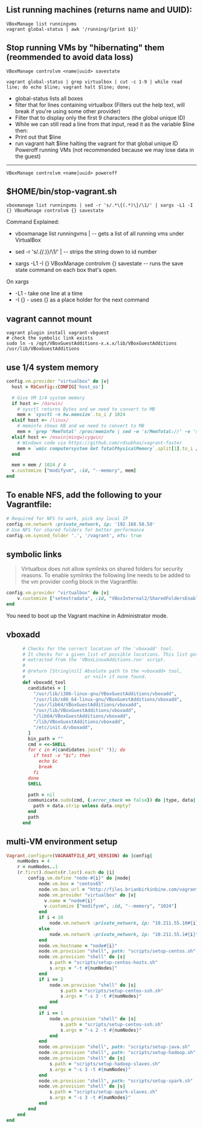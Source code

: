 List running machines (returns name and UUID):
---
```shell
VBoxManage list runningvms
vagrant global-status | awk '/running/{print $1}'
```
Stop running VMs by "hibernating" them (reommended to avoid data loss)
---
```shell
VBoxManage controlvm <name|uuid> savestate
```
```shell
vagrant global-status | grep virtualbox | cut -c 1-9 | while read line; do echo $line; vagrant halt $line; done;
```
- global-status lists all boxes
- filter that for lines containing virtualbox (Filters out the help text, will break if you're using some other provider)
- Filter that to display only the first 9 characters (the global unique ID)
- While we can still read a line from that input, read it as the variable $line then:
 - Print out that $line
 - run vagrant halt $line halting the vagrant for that global unique ID
Poweroff running VMs (not recommended because we may lose data in the guest)
---
```shell
VBoxManage controlvm <name|uuid> poweroff
```
$HOME/bin/stop-vagrant.sh
---
```
vboxmanage list runningvms | sed -r 's/.*\{(.*)\}/\1/' | xargs -L1 -I {} VBoxManage controlvm {} savestate
```
Command Explained:

- vboxmanage list runningvms | -- gets a list of all running vms under VirtualBox

- sed -r 's/.*\{(.*)\}/\1/' | -- strips the string down to id number

- xargs -L1 -I {} VBoxManage controlvm {} savestate -- runs the save state command on each box that's open.

On xargs

 - -L1 - take one line at a time
 - -I {} - uses {} as a place holder for the next command

vagrant cannot mount 
---
```shell
vagrant plugin install vagrant-vbguest
# check the symbolic link exists
sudo ln -s /opt/VBoxGuestAdditions-x.x.x/lib/VBoxGuestAdditions /usr/lib/VBoxGuestAdditions
```
use 1/4 system memory
---
```ruby
config.vm.provider "virtualbox" do |v|
  host = RbConfig::CONFIG['host_os']

  # Give VM 1/4 system memory 
  if host =~ /darwin/
    # sysctl returns Bytes and we need to convert to MB
    mem = `sysctl -n hw.memsize`.to_i / 1024
  elsif host =~ /linux/
    # meminfo shows KB and we need to convert to MB
    mem = `grep 'MemTotal' /proc/meminfo | sed -e 's/MemTotal://' -e 's/ kB//'`.to_i 
  elsif host =~ /mswin|mingw|cygwin/
    # Windows code via https://github.com/rdsubhas/vagrant-faster
    mem = `wmic computersystem Get TotalPhysicalMemory`.split[1].to_i / 1024
  end

  mem = mem / 1024 / 4
  v.customize ["modifyvm", :id, "--memory", mem]
end
```
To enable NFS, add the following to your Vagrantfile:
---
```ruby
# Required for NFS to work, pick any local IP
config.vm.network :private_network, ip: '192.168.50.50'
# Use NFS for shared folders for better performance
config.vm.synced_folder '.', '/vagrant', nfs: true
```
symbolic links
---
> Virtualbox does not allow symlinks on shared folders for security reasons. To enable symlinks the following line needs to be added to the vm provider config block in the Vagrantfile:
```ruby
config.vm.provider "virtualbox" do |v|
    v.customize ["setextradata", :id, "VBoxInternal2/SharedFoldersEnableSymlinksCreate/v-root", "1"]
end
```
You need to boot up the Vagrant machine in Administrator mode.

vboxadd
---
```ruby
      # Checks for the correct location of the 'vboxadd' tool.
      # It checks for a given list of possible locations. This list got
      # extracted from the 'VBoxLinuxAdditions.run' script.
      #
      # @return [String|nil] Absolute path to the +vboxadd+ tool,
      #                      or +nil+ if none found.
      def vboxadd_tool
        candidates = [
          "/usr/lib/i386-linux-gnu/VBoxGuestAdditions/vboxadd",
          "/usr/lib/x86_64-linux-gnu/VBoxGuestAdditions/vboxadd",
          "/usr/lib64/VBoxGuestAdditions/vboxadd",
          "/usr/lib/VBoxGuestAdditions/vboxadd",
          "/lib64/VBoxGuestAdditions/vboxadd",
          "/lib/VBoxGuestAdditions/vboxadd",
          "/etc/init.d/vboxadd",
        ]
        bin_path = ""
        cmd = <<-SHELL
        for c in #{candidates.join(" ")}; do
          if test -x "$c"; then
            echo $c
            break
          fi
        done
        SHELL

        path = nil
        communicate.sudo(cmd, {:error_check => false}) do |type, data|
          path = data.strip unless data.empty?
        end
        path
      end
```

multi-VM environment setup
---
```ruby
Vagrant.configure(VAGRANTFILE_API_VERSION) do |config|
	numNodes = 4
	r = numNodes..1
	(r.first).downto(r.last).each do |i|
		config.vm.define "node-#{i}" do |node|
			node.vm.box = "centos65"
			node.vm.box_url = "http://files.brianbirkinbine.com/vagrant-centos-65-i386-minimal.box"
			node.vm.provider "virtualbox" do |v|
			  v.name = "node#{i}"
			  v.customize ["modifyvm", :id, "--memory", "1024"]
			end
			if i < 10
				node.vm.network :private_network, ip: "10.211.55.10#{i}"
			else
				node.vm.network :private_network, ip: "10.211.55.1#{i}"
			end
			node.vm.hostname = "node#{i}"
			node.vm.provision "shell", path: "scripts/setup-centos.sh"
			node.vm.provision "shell" do |s|
				s.path = "scripts/setup-centos-hosts.sh"
				s.args = "-t #{numNodes}"
			end
			if i == 2
				node.vm.provision "shell" do |s|
					s.path = "scripts/setup-centos-ssh.sh"
					s.args = "-s 3 -t #{numNodes}"
				end
			end
			if i == 1
				node.vm.provision "shell" do |s|
					s.path = "scripts/setup-centos-ssh.sh"
					s.args = "-s 2 -t #{numNodes}"
				end
			end
			node.vm.provision "shell", path: "scripts/setup-java.sh"
			node.vm.provision "shell", path: "scripts/setup-hadoop.sh"
			node.vm.provision "shell" do |s|
				s.path = "scripts/setup-hadoop-slaves.sh"
				s.args = "-s 3 -t #{numNodes}"
			end
			node.vm.provision "shell", path: "scripts/setup-spark.sh"
			node.vm.provision "shell" do |s|
				s.path = "scripts/setup-spark-slaves.sh"
				s.args = "-s 3 -t #{numNodes}"
			end
		end
	end
end
```
